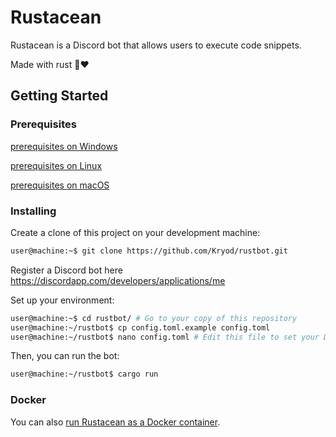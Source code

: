 # Rustacean

Rustacean is a Discord bot that allows users to execute code snippets.

Made with rust 🦀❤

## Getting Started

### Prerequisites

[prerequisites on Windows](readme/windows.md)

[prerequisites on Linux](readme/linux.md)

[prerequisites on macOS](readme/macos.md)

### Installing

Create a clone of this project on your development machine:
```sh
user@machine:~$ git clone https://github.com/Kryod/rustbot.git
```

Register a Discord bot here https://discordapp.com/developers/applications/me

Set up your environment:
```sh
user@machine:~$ cd rustbot/ # Go to your copy of this repository
user@machine:~/rustbot$ cp config.toml.example config.toml
user@machine:~/rustbot$ nano config.toml # Edit this file to set your Discord bot credentials
```

Then, you can run the bot:
```sh
user@machine:~/rustbot$ cargo run
```

### Docker

You can also [run Rustacean as a Docker container](readme/docker.md).
